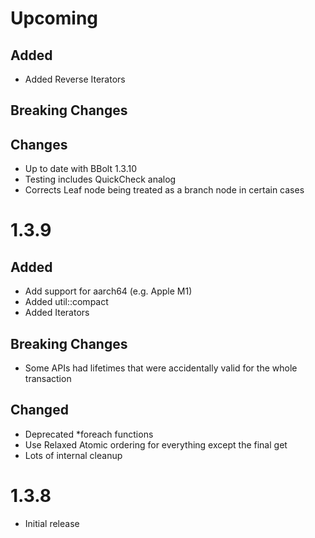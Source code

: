 # Upcoming

## Added
* Added Reverse Iterators

## Breaking Changes

## Changes
* Up to date with BBolt 1.3.10
* Testing includes QuickCheck analog
* Corrects Leaf node being treated as a branch node in certain cases

# 1.3.9
## Added
* Add support for aarch64 (e.g. Apple M1)
* Added util::compact
* Added Iterators

## Breaking Changes
* Some APIs had lifetimes that were accidentally valid for the whole transaction

## Changed
* Deprecated *foreach functions
* Use Relaxed Atomic ordering for everything except the final get
* Lots of internal cleanup

# 1.3.8
* Initial release
